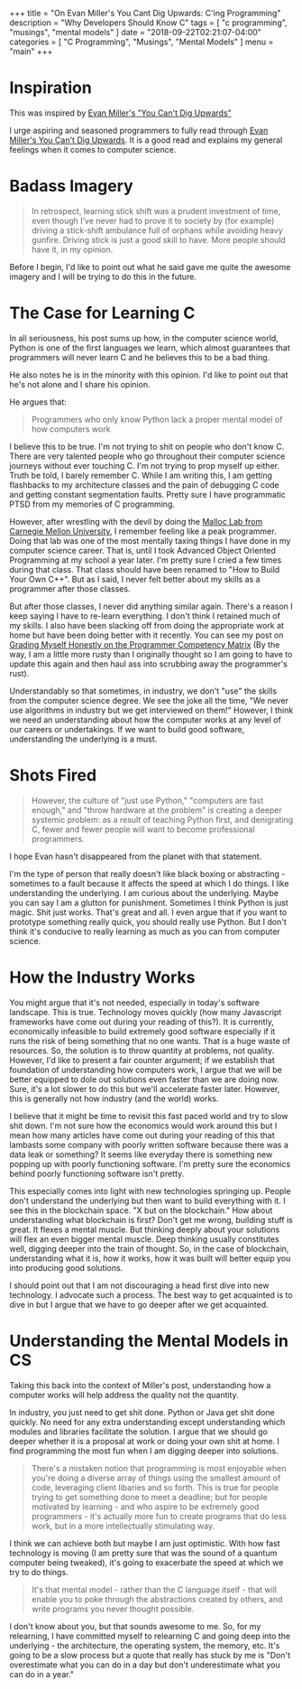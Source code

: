 +++
title = "On Evan Miller's You Cant Dig Upwards: C'ing Programming"
description = "Why Developers Should Know C"
tags = [
    "c programming", "musings", "mental models"
]
date = "2018-09-22T02:21:07-04:00"
categories = [
    "C Programming",
    "Musings",
    "Mental Models"
]
menu = "main"
+++

# Inspiration

This was inspired by [Evan Miller's "You Can't Dig Upwards"](https://www.evanmiller.org/you-cant-dig-upwards.html)

I urge aspiring and seasoned programmers to fully read through [Evan Miller's You Can't Dig Upwards](https://www.evanmiller.org/you-cant-dig-upwards.html). It is a good read and explains my general feelings when it comes to computer science.

# Badass Imagery

> In retrospect, learning stick shift was a prudent investment of time, even though I’ve never had to prove it to society by (for example) driving a stick-shift ambulance full of orphans while avoiding heavy gunfire. Driving stick is just a good skill to have. More people should have it, in my opinion.

Before I begin, I'd like to point out what he said gave me quite the awesome imagery and I will be trying to do this in the future.

# The Case for Learning C

In all seriousness, his post sums up how, in the computer science world, Python is one of the first languages we learn, which almost guarantees that programmers will never learn C and he believes this to be a bad thing.

He also notes he is in the minority with this opinion. I'd like to point out that he's not alone and I share his opinion.

He argues that:

> Programmers who only know Python lack a proper mental model of how computers work

I believe this to be true. I'm not trying to shit on people who don't know C. There are very talented people who go throughout their computer science journeys without ever touching C. I'm not trying to prop myself up either. Truth be told, I barely remember C. While I am writing this, I am getting flashbacks to my architecture classes and the pain of debugging C code and getting constant segmentation faults. Pretty sure I have programmatic PTSD from my memories of C programming.

However, after wrestling with the devil by doing the [Malloc Lab from Carnegie Mellon University](https://www.cs.cmu.edu/afs/cs/academic/class/15213-f10/www/labs/malloclab-writeup.pdf), I remember feeling like a peak programmer. Doing that lab was one of the most mentally taxing things I have done in my computer science career. That is, until I took Advanced Object Oriented Programming at my school a year later. I'm pretty sure I cried a few times during that class. That class should have been renamed to "How to Build Your Own C++". But as I said, I never felt better about my skills as a programmer after those classes.

But after those classes, I never did anything similar again. There's a reason I keep saying I have to re-learn everything. I don't think I retained much of my skills. I also have been slacking off from doing the appropriate work at home but have been doing better with it recently. You can see my post on [Grading Myself Honestly on the Programmer Competency Matrix](https://hackernoon.com/grading-myself-honestly-on-the-programmer-competency-matrix-2725c3129cbb) (By the way, I am a little more rusty than I originally thought so I am going to have to update this again and then haul ass into scrubbing away the programmer's rust).

Understandably so that sometimes, in industry, we don't "use" the skills from the computer science degree. We see the joke all the time, "We never use algorithms in industry but we get interviewed on them!" However, I think we need an understanding about how the computer works at any level of our careers or undertakings. If we want to build good software, understanding the underlying is a must.

# Shots Fired

> However, the culture of "just use Python," "computers are fast enough," and "throw hardware at the problem" is creating a deeper systemic problem: as a result of teaching Python first, and denigrating C, fewer and fewer people will want to become professional programmers.

I hope Evan hasn't disappeared from the planet with that statement.

I'm the type of person that really doesn't like black boxing or abstracting - sometimes to a fault because it affects the speed at which I do things. I like understanding the underlying. I am curious about the underlying. Maybe you can say I am a glutton for punishment. Sometimes I think Python is just magic. Shit just works. That's great and all. I even argue that if you want to prototype something really quick, you should really use Python. But I don't think it's conducive to really learning as much as you can from computer science.

# How the Industry Works

You might argue that it's not needed, especially in today's software landscape. This is true. Technology moves quickly (how many Javascript frameworks have come out during your reading of this?). It is currently, economically infeasible to build extremely good software especially if it runs the risk of being something that no one wants. That is a huge waste of resources. So, the solution is to throw quantity at problems, not quality. However, I'd like to present a fair counter argument; if we establish that foundation of understanding how computers work, I argue that we will be better equipped to dole out solutions even faster than we are doing now. Sure, it's a lot slower to do this but we'll accelerate faster later. However, this is generally not how industry (and the world) works.

I believe that it might be time to revisit this fast paced world and try to slow shit down. I'm not sure how the economics would work around this but I mean how many articles have come out during your reading of this that lambasts some company with poorly written software because there was a data leak or something? It seems like everyday there is something new popping up with poorly functioning software. I'm pretty sure the economics behind poorly functioning software isn't pretty.

This especially comes into light with new technologies springing up. People don't understand the underlying but then want to build everything with it. I see this in the blockchain space. "X but on the blockchain." How about understanding what blockchain is first? Don't get me wrong, building stuff is great. It flexes a mental muscle. But thinking deeply about your solutions will flex an even bigger mental muscle. Deep thinking usually constitutes well, digging deeper into the train of thought. So, in the case of blockchain, understanding what it is, how it works, how it was built will better equip you into producing good solutions.

I should point out that I am not discouraging a head first dive into new technology. I advocate such a process. The best way to get acquainted is to dive in but I argue that we have to go deeper after we get acquainted.

# Understanding the Mental Models in CS

Taking this back into the context of Miller's post, understanding how a computer works will help address the quality not the quantity.

In industry, you just need to get shit done. Python or Java get shit done quickly. No need for any extra understanding except understanding which modules and libraries facilitate the solution. I argue that we should go deeper whether it is a proposal at work or doing your own shit at home. I find programming the most fun when I am digging deeper into solutions.

> There's a mistaken notion that programming is most enjoyable when you're doing a diverse array of things using the smallest amount of code, leveraging client libaries and so forth. This is true for people trying to get something done to meet a deadline; but for people motivated by learning - and who aspire to be extremely good programmers - it's actually more fun to create programs that do less work, but in a more intellectually stimulating way.

I think we can achieve both but maybe I am just optimistic. With how fast technology is moving (I am pretty sure that was the sound of a quantum computer being tweaked), it's going to exacerbate the speed at which we try to do things.

> It's that mental model - rather than the C language itself - that will enable you to poke through the abstractions created by others, and write programs you never thought possible.

I don't know about you, but that sounds awesome to me. So, for my relearning, I have committed myself to relearning C and going deep into the underlying - the architecture, the operating system, the memory, etc. It's going to be a slow process but a quote that really has stuck by me is "Don't overestimate what you can do in a day but don't underestimate what you can do in a year."